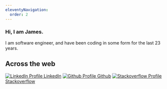 ```yaml
---
eleventyNavigation:
  order: 2
---
```

### Hi, I am James. 

I am software engineer, and have been coding in some form for the last 23 years.

## Across the web
[![LinkedIn Profile](linkedin-logo.png) LinkedIn](https://www.linkedin.com/in/jmc265)
[![Github Profile](github-logo.png) Github](https://github.com/jmc265/)
[![Stackoverflow Profile](stackoverflow-logo.png) Stackoverflow](https://stackoverflow.com/users/1333114/james-cross)
